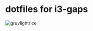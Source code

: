 # dotfiles for i3-gaps 

![gruvlightrice](https://user-images.githubusercontent.com/88452621/162266532-7a714ecd-d47c-4eac-996c-1707362daf55.png)


